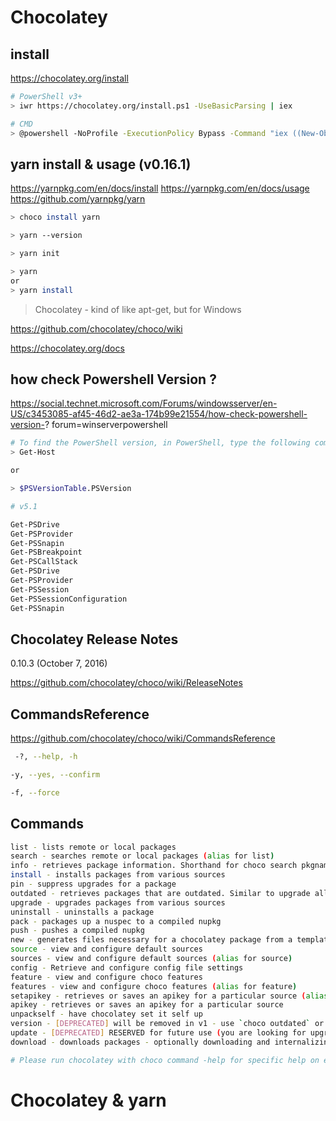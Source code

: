 # Chocolatey 

## install

https://chocolatey.org/install

```sh
# PowerShell v3+
> iwr https://chocolatey.org/install.ps1 -UseBasicParsing | iex

# CMD
> @powershell -NoProfile -ExecutionPolicy Bypass -Command "iex ((New-Object System.Net.WebClient).DownloadString('https://chocolatey.org/install.ps1'))" && SET "PATH=%PATH%;%ALLUSERSPROFILE%\chocolatey\bin"

``` 

## yarn install & usage (v0.16.1)

https://yarnpkg.com/en/docs/install
https://yarnpkg.com/en/docs/usage
https://github.com/yarnpkg/yarn

```sh
> choco install yarn

> yarn --version

> yarn init

> yarn
or
> yarn install

``` 


> Chocolatey - kind of like apt-get, but for Windows

https://github.com/chocolatey/choco/wiki

https://chocolatey.org/docs



## how check Powershell Version ?

https://social.technet.microsoft.com/Forums/windowsserver/en-US/c3453085-af45-46d2-ae3a-174b99e21554/how-check-powershell-version-?
forum=winserverpowershell

```sh
# To find the PowerShell version, in PowerShell, type the following command:
> Get-Host

or

> $PSVersionTable.PSVersion

# v5.1

Get-PSDrive
Get-PSProvider
Get-PSSnapin
Get-PSBreakpoint
Get-PSCallStack
Get-PSDrive
Get-PSProvider
Get-PSSession
Get-PSSessionConfiguration
Get-PSSnapin

``` 



##  Chocolatey Release Notes

0.10.3 (October 7, 2016)

https://github.com/chocolatey/choco/wiki/ReleaseNotes





## CommandsReference

https://github.com/chocolatey/choco/wiki/CommandsReference

```sh
 -?, --help, -h

-y, --yes, --confirm

-f, --force

``` 




## Commands

```sh
list - lists remote or local packages
search - searches remote or local packages (alias for list)
info - retrieves package information. Shorthand for choco search pkgname --exact --verbose
install - installs packages from various sources
pin - suppress upgrades for a package
outdated - retrieves packages that are outdated. Similar to upgrade all --noop
upgrade - upgrades packages from various sources
uninstall - uninstalls a package
pack - packages up a nuspec to a compiled nupkg
push - pushes a compiled nupkg
new - generates files necessary for a chocolatey package from a template
source - view and configure default sources
sources - view and configure default sources (alias for source)
config - Retrieve and configure config file settings
feature - view and configure choco features
features - view and configure choco features (alias for feature)
setapikey - retrieves or saves an apikey for a particular source (alias for apikey)
apikey - retrieves or saves an apikey for a particular source
unpackself - have chocolatey set it self up
version - [DEPRECATED] will be removed in v1 - use `choco outdated` or cup <pkg|all> -whatif instead
update - [DEPRECATED] RESERVED for future use (you are looking for upgrade, these are not the droids you are looking for)
download - downloads packages - optionally downloading and internalizing all remote resources (recompiling)

# Please run chocolatey with choco command -help for specific help on each command.

``` 

# Chocolatey & yarn
